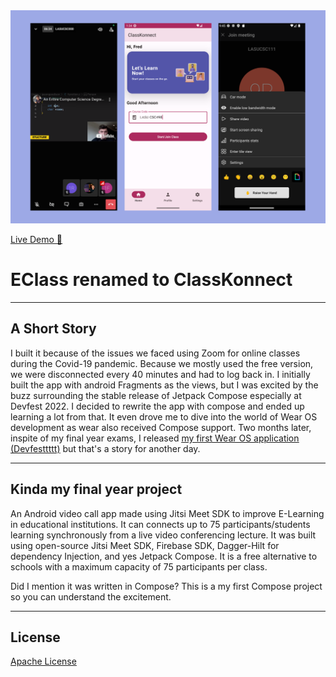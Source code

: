 <img src="class-konnect.png" alt="Class-Konnect Image" width="700" />

<a href="https://appetize.io/app/xrbg72g6pdiaaemtcibupyyx3i?device=pixel7&osVersion=13.0&scale=75" target="_blank" rel="nofollow noopener noreferrer" 
  aria-label="Live Demo"> <u>Live Demo 🚀</u> </a>


# EClass renamed to ClassKonnect

---

## A Short Story

I built it because of the issues we faced using Zoom for online classes during the Covid-19 pandemic. Because we mostly used the free version, we were disconnected every 40 minutes and had to log back in. 
I initially built the app with android Fragments as the views, but I was excited by the buzz surrounding the stable release of Jetpack Compose especially at Devfest 2022. I decided to rewrite the app with compose and ended up learning a lot from that. It even drove me to dive into the world of Wear OS development as wear also received Compose support. Two months later, inspite of my final year exams, I released <a href="https://github.com/Vader-Femi/Devfesttttt" target="_blank" rel="nofollow noopener noreferrer" aria-label="Devfesttttt Link"><u>my first Wear OS application (Devfesttttt)</u></a> but that's a story for another day.

---

## Kinda my final year project

An Android video call app made using Jitsi Meet SDK to improve E-Learning in educational institutions. It can connects up to 75 participants/students learning synchronously from a live video conferencing lecture. It was built using open-source Jitsi Meet SDK, Firebase SDK, Dagger-Hilt for dependency Injection, and yes Jetpack Compose. It is a free alternative to schools with a maximum capacity of 75 participants per class.

Did I mention it was written in Compose? This is a my first Compose project so you can understand the excitement.

---

## License

[Apache License](LICENSE)



